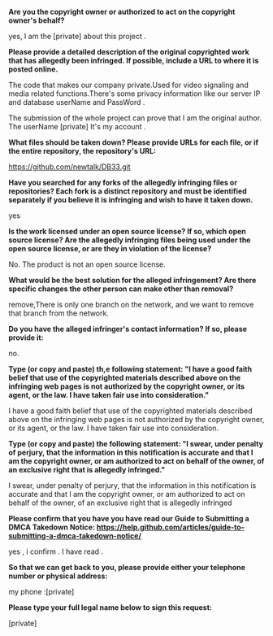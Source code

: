 **Are you the copyright owner or authorized to act on the copyright owner's behalf?**

yes, I am the [private] about this project .

**Please provide a detailed description of the original copyrighted work that has allegedly been infringed. If possible, include a URL to where it is posted online.**

The code that makes our company private.Used for video signaling and media related functions.There's some privacy information like our server IP and database userName and PassWord .

The submission of the whole project can prove that I am the original author. The userName [private] It's my account .

**What files should be taken down? Please provide URLs for each file, or if the entire repository, the repository's URL:**

https://github.com/newtalk/DB33.git

**Have you searched for any forks of the allegedly infringing files or repositories? Each fork is a distinct repository and must be identified separately if you believe it is infringing and wish to have it taken down.**

yes

**Is the work licensed under an open source license? If so, which open source license? Are the allegedly infringing files being used under the open source license, or are they in violation of the license?**

No. The product is not an open source license.

**What would be the best solution for the alleged infringement? Are there specific changes the other person can make other than removal?**

remove,There is only one branch on the network, and we want to remove that branch from the network.

**Do you have the alleged infringer's contact information? If so, please provide it:**

no.

**Type (or copy and paste) th,e following statement: "I have a good faith belief that use of the copyrighted materials described above on the infringing web pages is not authorized by the copyright owner, or its agent, or the law. I have taken fair use into consideration."**

I have a good faith belief that use of the copyrighted materials described above on the infringing web pages is not authorized by the copyright owner, or its agent, or the law. I have taken fair use into consideration.

**Type (or copy and paste) the following statement: "I swear, under penalty of perjury, that the information in this notification is accurate and that I am the copyright owner, or am authorized to act on behalf of the owner, of an exclusive right that is allegedly infringed."**

I swear, under penalty of perjury, that the information in this notification is accurate and that I am the copyright owner, or am authorized to act on behalf of the owner, of an exclusive right that is allegedly infringed

**Please confirm that you have you have read our Guide to Submitting a DMCA Takedown Notice: https://help.github.com/articles/guide-to-submitting-a-dmca-takedown-notice/**

yes , i confirm . I have read .

**So that we can get back to you, please provide either your telephone number or physical address:**

my phone :[private]

**Please type your full legal name below to sign this request:**

[private]
